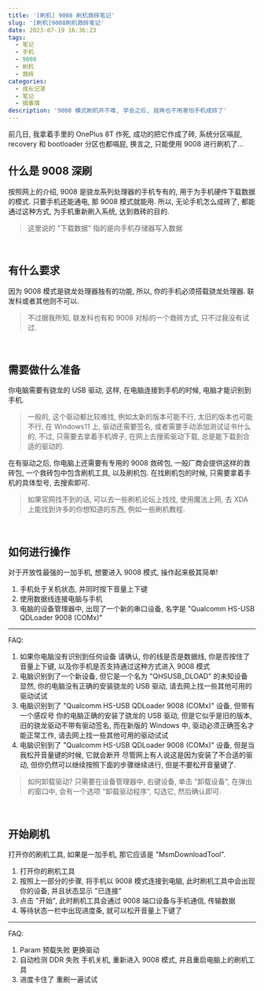 ```yaml
---
title: '[刷机] 9008 刷机救砖笔记'
slug: '[刷机]9008刷机救砖笔记'
date: 2023-07-19 16:36:23
tags:
  - 笔记
  - 手机
  - 9008
  - 刷机
  - 救砖
categories:
  - 成长记录
  - 笔记
  - 搞事情
description: '9008 模式刷机并不难, 学会之后, 就再也不用害怕手机成砖了'
---
```


前几日, 我拿着手里的 OnePlus 8T 作死, 成功的把它作成了砖, 系统分区嗝屁, recovery 和 bootloader 分区也都嗝屁, 换言之, 只能使用 9008 进行刷机了...


## 什么是 9008 深刷


按照网上的介绍, 9008 是骁龙系列处理器的手机专有的, 用于为手机硬件下载数据的模式. 只要手机还能通电, 那 9008 模式就能用. 所以, 无论手机怎么成砖了, 都能通过这种方式, 为手机重新刷入系统, 达到救砖的目的.


> 这里说的 "下载数据" 指的是向手机存储器写入数据


<br/>


## 有什么要求

因为 9008 模式是骁龙处理器独有的功能, 所以, 你的手机必须搭载骁龙处理器. 联发科或者其他则不可以.


> 不过据我所知, 联发科也有和 9008 对标的一个救砖方式, 只不过我没有试过.


<br/>


## 需要做什么准备


你电脑需要有骁龙的 USB 驱动, 这样, 在电脑连接到手机的时候, 电脑才能识别到手机.


> 一般的, 这个驱动都比较难找, 例如太新的版本可能不行, 太旧的版本也可能不行, 在 Windows11 上, 驱动还需要签名, 或者需要手动添加测试证书什么的, 不过, 只需要去拿着手机牌子, 在网上去搜索驱动下载, 总是能下载到合适的驱动的.


在有驱动之后, 你电脑上还需要有专用的 9008 救砖包, 一般厂商会提供这样的救砖包, 一个救砖包中包含刷机工具, 以及刷机包. 在找刷机包的时候, 只需要拿着手机的具体型号, 去搜索即可.


> 如果官网找不到的话, 可以去一些刷机论坛上找找, 使用魔法上网, 去 XDA 上能找到许多的你想知道的东西, 例如一些刷机教程.


<br/>


## 如何进行操作


对于开放性最强的一加手机, 想要进入 9008 模式, 操作起来极其简单!


1. 手机处于关机状态, 并同时按下音量上下键
2. 使用数据线连接电脑与手机
3. 电脑的设备管理器中, 出现了一个新的串口设备, 名字是 "Qualcomm HS-USB QDLoader 9008 (COMx)"


---

FAQ: 


1. 如果你电脑没有识别到任何设备
    请确认, 你的线是否是数据线, 你是否按住了音量上下键, 以及你手机是否支持通过这种方式进入 9008 模式
2. 电脑识别到了一个新设备, 但它是一个名为 "QHSUSB_DLOAD" 的未知设备
    显然, 你的电脑没有正确的安装骁龙的 USB 驱动, 请去网上找一些其他可用的驱动试试
3. 电脑识别到了 "Qualcomm HS-USB QDLoader 9008 (COMx)" 设备, 但带有一个感叹号
    你的电脑正确的安装了骁龙的 USB 驱动, 但是它似乎是旧的版本, 旧的骁龙驱动不带有驱动签名, 而在新版的 Windows 中, 驱动必须正确签名才能正常工作, 请去网上找一些其他可用的驱动试试
4. 电脑识别到了 "Qualcomm HS-USB QDLoader 9008 (COMx)" 设备, 但是当我松开音量键的时候, 它就会断开
    尽管网上有人说这是因为安装了不合适的驱动, 但你仍然可以继续按照下面的步骤继续进行, 但是不要松开音量键了.


> 如何卸载驱动? 
> 只需要在设备管理器中, 右键设备, 单击 "卸载设备", 在弹出的窗口中, 会有一个选项 "卸载驱动程序", 勾选它, 然后确认即可.


<br/>


## 开始刷机


打开你的刷机工具, 如果是一加手机, 那它应该是 "MsmDownloadTool".


1. 打开你的刷机工具
2. 按照上一部分的步骤, 将手机以 9008 模式连接到电脑, 此时刷机工具中会出现你的设备, 并且状态显示 "已连接"
3. 点击 "开始", 此时刷机工具会通过 9008 端口设备与手机通信, 传输数据
4. 等待状态一栏中出现进度条, 就可以松开音量上下键了


---


FAQ:


1. Param 预载失败
    更换驱动
2. 自动检测 DDR 失败
    手机关机, 重新进入 9008 模式, 并且重启电脑上的刷机工具
3. 进度卡住了
    重刷一遍试试


